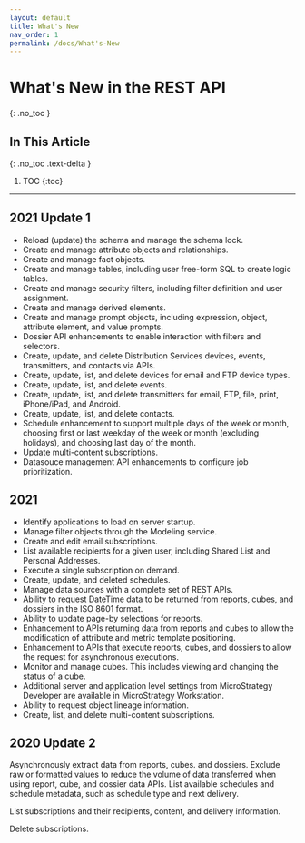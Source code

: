 ```yaml
---
layout: default
title: What's New
nav_order: 1
permalink: /docs/What's-New
---
```


# What's New in the REST API
{: .no_toc }

## In This Article
{: .no_toc .text-delta }

1. TOC
{:toc}

---

## 2021 Update 1
* Reload (update) the schema and manage the schema lock.
* Create and manage attribute objects and relationships.
* Create and manage fact objects.
* Create and manage tables, including user free-form SQL to create logic tables.
* Create and manage security filters, including filter definition and user assignment.
* Create and manage derived elements.
* Create and manage prompt objects, including expression, object, attribute element, and value prompts.
* Dossier API enhancements to enable interaction with filters and selectors.
* Create, update, and delete Distribution Services devices, events, transmitters, and contacts via APIs.
* Create, update, list, and delete devices for email and FTP device types.
* Create, update, list, and delete events.
* Create, update, list, and delete transmitters for email, FTP, file, print, iPhone/iPad, and Android.
* Create, update, list, and delete contacts.
* Schedule enhancement to support multiple days of the week or month, choosing first or last weekday of the week or month (excluding holidays), and choosing last day of the month.
* Update multi-content subscriptions.
* Datasouce management API enhancements to configure job prioritization.

## 2021
* Identify applications to load on server startup.
* Manage filter objects through the Modeling service.
* Create and edit email subscriptions.
* List available recipients for a given user, including Shared List and Personal Addresses.
* Execute a single subscription on demand.
* Create, update, and deleted schedules.
* Manage data sources with a complete set of REST APIs.
* Ability to request DateTime data to be returned from reports, cubes, and dossiers in the ISO 8601 format.
* Ability to update page-by selections for reports.
* Enhancement to APIs returning data from reports and cubes to allow the modification of attribute and metric template positioning.
* Enhancement to APIs that execute reports, cubes, and dossiers to allow the request for asynchronous executions.
* Monitor and manage cubes. This includes viewing and changing the status of a cube.
* Additional server and application level settings from MicroStrategy Developer are available in MicroStrategy Workstation.
* Ability to request object lineage information.
* Create, list, and delete multi-content subscriptions.

## 2020 Update 2

Asynchronously extract data from reports, cubes. and dossiers.
Exclude raw or formatted values to reduce the volume of data transferred when using report, cube, and dossier data APIs.
List available schedules and schedule metadata, such as schedule type and next delivery.

List subscriptions and their recipients, content, and delivery information.

Delete subscriptions.
